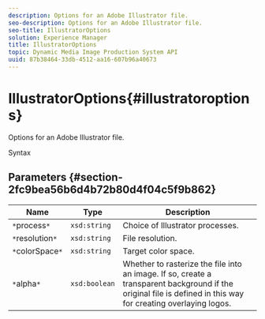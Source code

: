 ```yaml
---
description: Options for an Adobe Illustrator file.
seo-description: Options for an Adobe Illustrator file.
seo-title: IllustratorOptions
solution: Experience Manager
title: IllustratorOptions
topic: Dynamic Media Image Production System API
uuid: 87b38464-33db-4512-aa16-607b96a40673
---
```


# IllustratorOptions{#illustratoroptions}

Options for an Adobe Illustrator file.

 Syntax 

## Parameters {#section-2fc9bea56b6d4b72b80d4f04c5f9b862}

|  Name  | Type  | Description  |
|---|---|---|
|  `*`process`*`  | `xsd:string`  | Choice of Illustrator processes.  |
|  `*`resolution`*`  | `xsd:string`  | File resolution.  |
|  `*`colorSpace`*`  | `xsd:string`  | Target color space.  |
|  `*`alpha`*`  | `xsd:boolean`  | Whether to rasterize the file into an image. If so, create a transparent background if the original file is defined in this way for creating overlaying logos.  |


